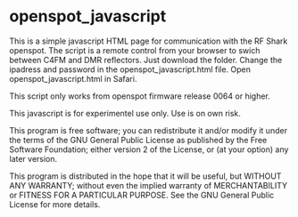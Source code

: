 # openspot_javascript
This is a simple javascript HTML page for communication with the RF Shark openspot. The script is a remote control from your browser to swich between C4FM and DMR reflectors. Just download the folder. Change the ipadress and password in the openspot_javascript.html file. Open openspot_javascript.html in Safari.

This script only works from openspot firmware release 0064 or higher.

This javascript is for experimentel use only. Use is on own risk.

This program is free software; you can redistribute it and/or modify it under the terms of the GNU General Public License as
published by the Free Software Foundation; either version 2 of the License, or (at your option) any later version.

This program is distributed in the hope that it will be useful, but WITHOUT ANY WARRANTY; without even the implied warranty of
MERCHANTABILITY or FITNESS FOR A PARTICULAR PURPOSE. See the GNU General Public License for more details.





